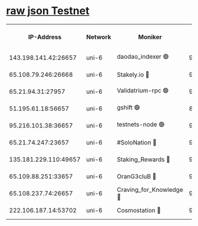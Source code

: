 [raw json Testnet](https://rpc-check.junot.stavr.tech/junot/rpc-junot-result.json)
=


<table><tr><th>IP-Address</th><th>Network</th><th>Moniker</th><th>Latest Block Height</th><th>Earliest Block Height</th><th>Catching Up</th><th>Tx Index</th><th>Voting Power</th><th>Scan Time</th></tr><tr><td>143.198.141.42:26657</td><td>uni-6</td><td>daodao_indexer 🟢</td><td>9032600</td><td>1</td><td>False</td><td>off</td><td>0</td><td>2024-03-19T18:36:38.392840617UTC</td></tr><tr><td>65.108.79.246:26668</td><td>uni-6</td><td>Stakely.io 🔴</td><td>9032594</td><td>1570872</td><td>False</td><td>on</td><td>11</td><td>2024-03-19T18:36:22.393637424UTC</td></tr><tr><td>65.21.94.31:27957</td><td>uni-6</td><td>Validatrium-rpc 🟢</td><td>9032592</td><td>2943363</td><td>False</td><td>on</td><td>0</td><td>2024-03-19T18:36:18.031052794UTC</td></tr><tr><td>51.195.61.18:56657</td><td>uni-6</td><td>gshift 🟢</td><td>8559900</td><td>7691417</td><td>False</td><td>on</td><td>0</td><td>2024-03-19T18:36:04.175777927UTC</td></tr><tr><td>95.216.101.38:36657</td><td>uni-6</td><td>testnets-node 🟢</td><td>9032595</td><td>8116304</td><td>False</td><td>on</td><td>0</td><td>2024-03-19T18:36:24.723405462UTC</td></tr><tr><td>65.21.74.247:23657</td><td>uni-6</td><td>#SoloNation 🔴</td><td>9032600</td><td>8237483</td><td>False</td><td>on</td><td>112</td><td>2024-03-19T18:36:37.542232541UTC</td></tr><tr><td>135.181.229.110:49657</td><td>uni-6</td><td>Staking_Rewards 🔴</td><td>9032601</td><td>8388763</td><td>False</td><td>on</td><td>1008</td><td>2024-03-19T18:36:45.183741366UTC</td></tr><tr><td>65.109.88.251:33657</td><td>uni-6</td><td>OranG3cluB 🔴</td><td>9032600</td><td>8418953</td><td>False</td><td>on</td><td>11</td><td>2024-03-19T18:36:42.787230614UTC</td></tr><tr><td>65.108.237.74:26657</td><td>uni-6</td><td>Craving_for_Knowledge 🔴</td><td>9032599</td><td>8985858</td><td>False</td><td>on</td><td>9004</td><td>2024-03-19T18:36:35.188235998UTC</td></tr><tr><td>222.106.187.14:53702</td><td>uni-6</td><td>Cosmostation 🔴</td><td>9032591</td><td>9017363</td><td>False</td><td>on</td><td>109013</td><td>2024-03-19T18:36:15.649509286UTC</td></tr></table>